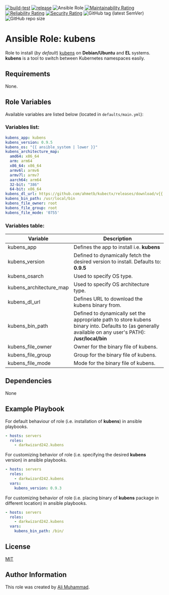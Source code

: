 [![build-test](https://github.com/darkwizard242/ansible-role-kubens/workflows/build-and-test/badge.svg?branch=master)](https://github.com/darkwizard242/ansible-role-kubens/actions?query=workflow%3Abuild-and-test) [![release](https://github.com/darkwizard242/ansible-role-kubens/workflows/release/badge.svg)](https://github.com/darkwizard242/ansible-role-kubens/actions?query=workflow%3Arelease) ![Ansible Role](https://img.shields.io/ansible/role/d/darkwizard242/kubens) [![Maintainability Rating](https://sonarcloud.io/api/project_badges/measure?project=ansible-role-kubens&metric=sqale_rating)](https://sonarcloud.io/dashboard?id=ansible-role-kubens) [![Reliability Rating](https://sonarcloud.io/api/project_badges/measure?project=ansible-role-kubens&metric=reliability_rating)](https://sonarcloud.io/dashboard?id=ansible-role-kubens) [![Security Rating](https://sonarcloud.io/api/project_badges/measure?project=ansible-role-kubens&metric=security_rating)](https://sonarcloud.io/dashboard?id=ansible-role-kubens) ![GitHub tag (latest SemVer)](https://img.shields.io/github/tag/darkwizard242/ansible-role-kubens?label=release) ![GitHub repo size](https://img.shields.io/github/repo-size/darkwizard242/ansible-role-kubens?color=orange&style=flat-square)

# Ansible Role: kubens

Role to install (_by default_) [kubens](https://github.com/ahmetb/kubectx) on **Debian/Ubuntu** and **EL** systems. **kubens** is a tool to switch between Kubernetes namespaces easily.

## Requirements

None.

## Role Variables

Available variables are listed below (located in `defaults/main.yml`):

### Variables list:

```yaml
kubens_app: kubens
kubens_version: 0.9.5
kubens_os: "{{ ansible_system | lower }}"
kubens_architecture_map:
  amd64: x86_64
  arm: arm64
  x86_64: x86_64
  armv6l: armv6
  armv7l: armv7
  aarch64: arm64
  32-bit: "386"
  64-bit: x86_64
kubens_dl_url: https://github.com/ahmetb/kubectx/releases/download/v{{ kubens_version }}/{{ kubens_app }}_v{{ kubens_version }}_{{ kubens_os }}_{{ kubens_architecture_map[ansible_architecture] }}.tar.gz
kubens_bin_path: /usr/local/bin
kubens_file_owner: root
kubens_file_group: root
kubens_file_mode: '0755'
```

### Variables table:

Variable                | Description
----------------------- | --------------------------------------------------------------------------------------------------------------------------------------------------------
kubens_app              | Defines the app to install i.e. **kubens**
kubens_version          | Defined to dynamically fetch the desired version to install. Defaults to: **0.9.5**
kubens_osarch           | Used to specify OS type.
kubens_architecture_map | Used to specify OS architecture type.
kubens_dl_url           | Defines URL to download the kubens binary from.
kubens_bin_path         | Defined to dynamically set the appropriate path to store kubens binary into. Defaults to (as generally available on any user's PATH): **/usr/local/bin**
kubens_file_owner       | Owner for the binary file of kubens.
kubens_file_group       | Group for the binary file of kubens.
kubens_file_mode        | Mode for the binary file of kubens.

## Dependencies

None

## Example Playbook

For default behaviour of role (i.e. installation of **kubens**) in ansible playbooks.

```yaml
- hosts: servers
  roles:
    - darkwizard242.kubens
```

For customizing behavior of role (i.e. specifying the desired **kubens** version) in ansible playbooks.

```yaml
- hosts: servers
  roles:
    - darkwizard242.kubens
  vars:
    kubens_version: 0.9.3
```

For customizing behavior of role (i.e. placing binary of **kubens** package in different location) in ansible playbooks.

```yaml
- hosts: servers
  roles:
    - darkwizard242.kubens
  vars:
    kubens_bin_path: /bin/
```

## License

[MIT](https://github.com/darkwizard242/ansible-role-kubens/blob/master/LICENSE)

## Author Information

This role was created by [Ali Muhammad](https://www.alimuhammad.dev/).
